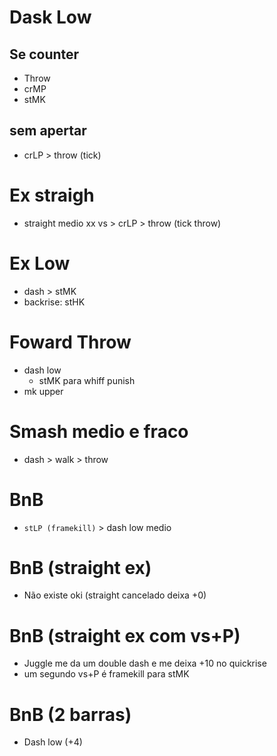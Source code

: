# Dask Low
## Se counter
- Throw
- crMP
- stMK
## sem apertar
- crLP > throw (tick)

# Ex straigh
- straight medio xx vs > crLP > throw (tick throw)

# Ex Low
- dash > stMK
- backrise: stHK

# Foward Throw
- dash low
  - stMK para whiff punish
- mk upper

# Smash medio e fraco
- dash > walk > throw

# BnB
- `stLP (framekill)` > dash low medio

# BnB (straight ex)
- Não existe oki (straight cancelado deixa +0)

# BnB (straight ex com vs+P)
- Juggle me da um double dash e me deixa +10 no quickrise
- um segundo vs+P é framekill para stMK

# BnB (2 barras)
- Dash low (+4) 